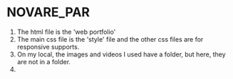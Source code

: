 # NOVARE_PAR
1. The html file is the 'web portfolio'
2. The main css file is the 'style' file and the other css files are for responsive supports.
3. On my local, the images and videos I used have a folder, but here, they are not in a folder.
4. 
